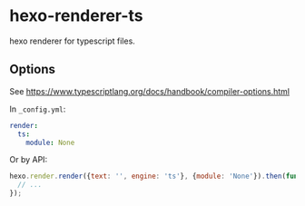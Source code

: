 # hexo-renderer-ts
hexo renderer for typescript files. 

## Options
See <https://www.typescriptlang.org/docs/handbook/compiler-options.html>

In `_config.yml`:
```yaml
render:
  ts: 
    module: None
```

Or by API:
```js
hexo.render.render({text: '', engine: 'ts'}, {module: 'None'}).then(function(result){
  // ...
});
```
